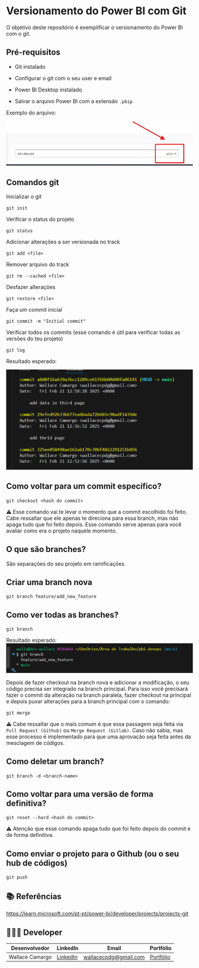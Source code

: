 # Versionamento do Power BI com Git
O objetivo deste repositório é exemplificar o versionamento do Power BI com o git.


## Pré-requisitos
* Git instalado

* Configurar o git com o seu user e email

* Power BI Desktop instalado

* Salvar o arquivo Power BI com a extensão ```.pbip```

Exemplo do arquivo:

![image](assets/pbip.png)


## Comandos git
Inicializar o git
```
git init
```

Verificar o status do projeto
```
git status
```

Adicionar alterações a ser versionada no track
```
git add <file>
```

Remover arquivo do track
```
git rm --cached <file>
```

Desfazer alterações
```
git restore <file>
```

Faça um commit inicial
```
git commit -m "Initial commit"
```

Verificar todos os commits (esse comando é útil para verificar todas as versões do teu projeto)
```
git log
```

Resultado esperado:

![image](assets/git-log.png)

## Como voltar para um commit específico?
```
git checkout <hash do commit>
```

⚠️ Esse comando vai te levar o momento que a commit escolhido foi feito. Cabe ressaltar que ele apenas te direciona para essa branch, mas não apaga tudo que foi feito depois. Esse comando serve apenas para você avaliar como era o projeto naquele momento. 

## O que são branches?
São separações do seu projeto em ramificações.

## Criar uma branch nova
```
git branch feature/add_new_feature
```

## Como ver todas as branches?
```
git branch
```

Resultado esperado:
![image](assets/git-branch.png)


Depois de fazer checkout na branch nova e adicionar a modificação, o seu código precisa ser integrado na branch principal. Para isso você precisará fazer o commit da alteração na branch paralela, fazer checkout na principal e depois puxar alterações para a branch principal com o comando:
```
git merge 
```

⚠️ Cabe ressaltar que o mais comum é que essa passagem seja feita via ```Pull Request (Github)``` ou ```Merge Request (Gitlab)```. Caso não sabia, mas esse processo é implementado para que uma aprovação seja feita antes da mesclagem de códigos.

## Como deletar um  branch?
```
git branch -d <branch-name>
```

## Como voltar para uma versão de forma definitiva?
```
git reset --hard <hash do commit>
```

⚠️ Atenção que esse comando apaga tudo que foi feito depois do commit e de forma definitiva.


## Como enviar o projeto para o Github (ou o seu hub de códigos)
```
git push
```

## 📚 Referências
https://learn.microsoft.com/pt-pt/power-bi/developer/projects/projects-git

## 🧑🏼‍🚀 Developer
| Desenvolvedor      | LinkedIn                                   | Email                        | Portfólio                              |
|--------------------|--------------------------------------------|------------------------------|----------------------------------------|
| Wallace Camargo    | [LinkedIn](https://www.linkedin.com/in/wallace-camargo-35b615171/) | wallacecpdg@gmail.com        | [Portfólio](https://wlcamargo.github.io/)   |

